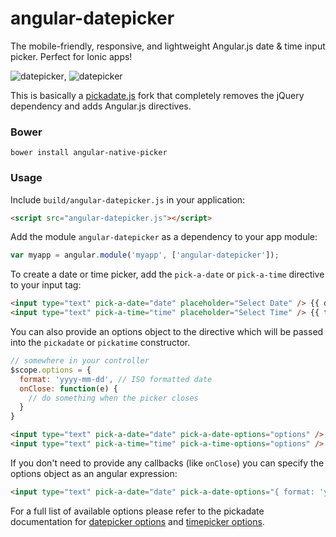 # angular-datepicker

The mobile-friendly, responsive, and lightweight Angular.js date &amp; time input picker. Perfect for Ionic apps!

![datepicker](https://dl.dropboxusercontent.com/u/16304603/datepicker.PNG), ![datepicker](https://dl.dropboxusercontent.com/u/16304603/timepicker.PNG)

This is basically a [pickadate.js](https://github.com/amsul/pickadate.js) fork that completely removes the jQuery dependency and adds Angular.js directives.

### Bower

`bower install angular-native-picker`

### Usage

Include `build/angular-datepicker.js` in your application:

```HTML
<script src="angular-datepicker.js"></script>
```
    
Add the module `angular-datepicker` as a dependency to your app module:

```JavaScript
var myapp = angular.module('myapp', ['angular-datepicker']);
```
    
To create a date or time picker, add the `pick-a-date` or `pick-a-time` directive to your input tag:

```HTML
<input type="text" pick-a-date="date" placeholder="Select Date" /> {{ date }}
<input type="text" pick-a-time="time" placeholder="Select Time" /> {{ time }}
```

You can also provide an options object to the directive which will be passed
into the `pickadate` or `pickatime` constructor.

```javascript
// somewhere in your controller
$scope.options = {
  format: 'yyyy-mm-dd', // ISO formatted date
  onClose: function(e) {
    // do something when the picker closes   
  }
}
```

```HTML
<input type="text" pick-a-date="date" pick-a-date-options="options" /> {{ date }}
<input type="text" pick-a-time="time" pick-a-time-options="options" /> {{ time }}
```

If you don't need to provide any callbacks (like `onClose`) you can specify the
options object as an angular expression:

```HTML
<input type="text" pick-a-date="date" pick-a-date-options="{ format: 'yyyy-mm-dd' }" />
```

For a full list of available options please refer to the pickadate documentation
for [datepicker options](http://amsul.ca/pickadate.js/date.htm) and 
[timepicker options](http://amsul.ca/pickadate.js/time.htm).
